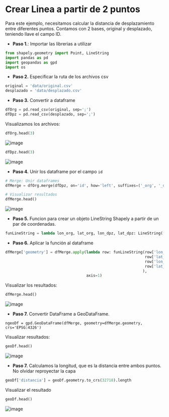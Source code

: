 # Crear Linea a partir de 2 puntos

Para este ejemplo, necesitamos calcular la distancia de desplazamiento entre diferentes puntos. Contamos con 2 bases, original y desplazado, teniendo llave el campo ID.

* **Paso 1.**: Importar las librerias a utilizar

```python
from shapely.geometry import Point, LineString
import pandas as pd
import geopandas as gpd
import os
```

* **Paso 2.** Especificar la ruta de los archivos csv

```python
original = 'data/original.csv'
desplazado = 'data/desplazado.csv'
```

* **Paso 3.** Convertir a dataframe

```python
dfOrg = pd.read_csv(original, sep=';')
dfDpz = pd.read_csv(desplazado, sep=';')
```

Visualizamos los archivos:

```python
dfOrg.head(3)
```

![image](https://user-images.githubusercontent.com/88239150/201785553-b7868061-b7fe-43a7-bde1-d35f1d1190e3.png)


```python
dfDpz.head(3)
```

![image](https://user-images.githubusercontent.com/88239150/201785598-1c4505c2-28bb-492e-9060-72d7e3faf34c.png)

* **Paso 4.** Unir los dataframe por el campo `id`

```python
# Merge: Unir dataframes
dfMerge = dfOrg.merge(dfDpz, on='id', how='left', suffixes=('_org', '_dpz'))

# Visualizar resultados
dfMerge.head()
```

![image](https://user-images.githubusercontent.com/88239150/201786009-e85a65da-d839-496c-9147-cb2792e7ba00.png)

* **Paso 5.** Funcion para crear un objeto LineString Shapely a partir de un par de coordenadas.

```python
funLineString = lambda lon_org, lat_org, lon_dpz, lat_dpz: LineString([(lon_org, lat_org), (lon_dpz, lat_dpz)])
```

* **Paso 6.** Aplicar la función al dataframe

```python
dfMerge['geometry'] = dfMerge.apply(lambda row: funLineString(row['lon_org'],
                                                              row['lat_org'],
                                                              row['lon_dpz'], 
                                                              row['lat_dpz']
                                                             ),                                    
                                    axis=1)
```

Visualizar los resultados:

```python
dfMerge.head()
```

![image](https://user-images.githubusercontent.com/88239150/201787448-99ac1679-fc8b-4c03-aa2e-9f924571d3b6.png)

* **Paso 7.** Convertir DataFrame a GeoDataFrame.

```pytho
ngeoDf = gpd.GeoDataFrame(dfMerge, geometry=dfMerge.geometry, crs='EPSG:4326')
```

Visualizar resultados:

```python
geoDf.head()
``` 

![image](https://user-images.githubusercontent.com/88239150/201787946-9a3c798f-1e6a-4003-aae0-64ad2476d552.png)

* **Paso 7.** Calculamos la longitud, que es la distancia entre ambos puntos. No olvidar reproyectar la capa

```python
geoDf['distancia'] = geoDf.geometry.to_crs(32718).length
```

Visualizar el resultado

```python
geoDf.head()
``` 

![image](https://user-images.githubusercontent.com/88239150/201788477-20eb7e05-4200-427e-9322-c13e96edc2b1.png)
